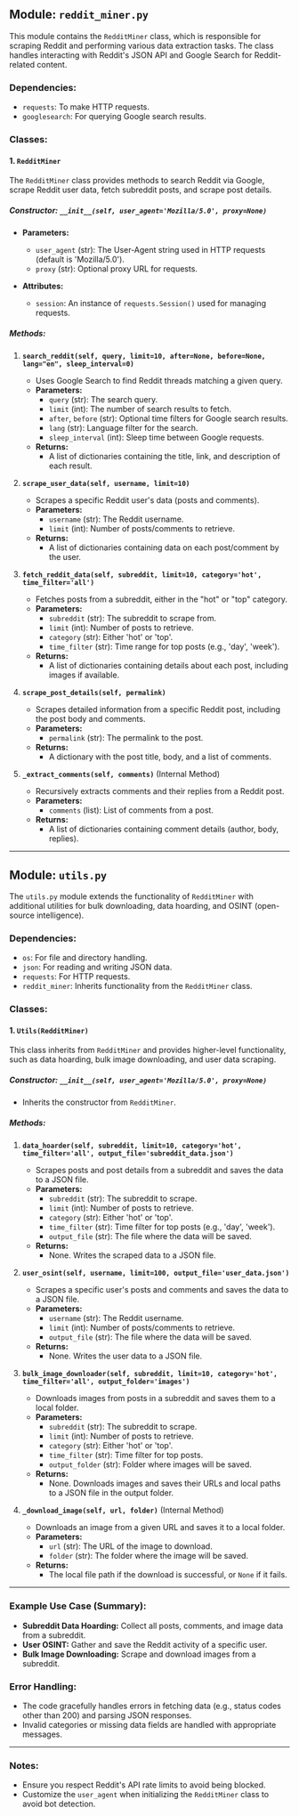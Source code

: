 ## Module: `reddit_miner.py`

This module contains the `RedditMiner` class, which is responsible for scraping Reddit and performing various data extraction tasks. The class handles interacting with Reddit's JSON API and Google Search for Reddit-related content.

### Dependencies:
- `requests`: To make HTTP requests.
- `googlesearch`: For querying Google search results.

### Classes:

#### 1. `RedditMiner`
The `RedditMiner` class provides methods to search Reddit via Google, scrape Reddit user data, fetch subreddit posts, and scrape post details.

##### Constructor: `__init__(self, user_agent='Mozilla/5.0', proxy=None)`
- **Parameters:**
  - `user_agent` (str): The User-Agent string used in HTTP requests (default is 'Mozilla/5.0').
  - `proxy` (str): Optional proxy URL for requests.

- **Attributes:**
  - `session`: An instance of `requests.Session()` used for managing requests.

##### Methods:

1. **`search_reddit(self, query, limit=10, after=None, before=None, lang="en", sleep_interval=0)`**
   - Uses Google Search to find Reddit threads matching a given query.
   - **Parameters:**
     - `query` (str): The search query.
     - `limit` (int): The number of search results to fetch.
     - `after`, `before` (str): Optional time filters for Google search results.
     - `lang` (str): Language filter for the search.
     - `sleep_interval` (int): Sleep time between Google requests.
   - **Returns:** 
     - A list of dictionaries containing the title, link, and description of each result.

2. **`scrape_user_data(self, username, limit=10)`**
   - Scrapes a specific Reddit user's data (posts and comments).
   - **Parameters:**
     - `username` (str): The Reddit username.
     - `limit` (int): Number of posts/comments to retrieve.
   - **Returns:** 
     - A list of dictionaries containing data on each post/comment by the user.

3. **`fetch_reddit_data(self, subreddit, limit=10, category='hot', time_filter='all')`**
   - Fetches posts from a subreddit, either in the "hot" or "top" category.
   - **Parameters:**
     - `subreddit` (str): The subreddit to scrape from.
     - `limit` (int): Number of posts to retrieve.
     - `category` (str): Either 'hot' or 'top'.
     - `time_filter` (str): Time range for top posts (e.g., 'day', 'week').
   - **Returns:**
     - A list of dictionaries containing details about each post, including images if available.

4. **`scrape_post_details(self, permalink)`**
   - Scrapes detailed information from a specific Reddit post, including the post body and comments.
   - **Parameters:**
     - `permalink` (str): The permalink to the post.
   - **Returns:** 
     - A dictionary with the post title, body, and a list of comments.

5. **`_extract_comments(self, comments)`** (Internal Method)
   - Recursively extracts comments and their replies from a Reddit post.
   - **Parameters:**
     - `comments` (list): List of comments from a post.
   - **Returns:** 
     - A list of dictionaries containing comment details (author, body, replies).

---

## Module: `utils.py`

The `utils.py` module extends the functionality of `RedditMiner` with additional utilities for bulk downloading, data hoarding, and OSINT (open-source intelligence).

### Dependencies:
- `os`: For file and directory handling.
- `json`: For reading and writing JSON data.
- `requests`: For HTTP requests.
- `reddit_miner`: Inherits functionality from the `RedditMiner` class.

### Classes:

#### 1. `Utils(RedditMiner)`
This class inherits from `RedditMiner` and provides higher-level functionality, such as data hoarding, bulk image downloading, and user data scraping.

##### Constructor: `__init__(self, user_agent='Mozilla/5.0', proxy=None)`
- Inherits the constructor from `RedditMiner`.

##### Methods:

1. **`data_hoarder(self, subreddit, limit=10, category='hot', time_filter='all', output_file='subreddit_data.json')`**
   - Scrapes posts and post details from a subreddit and saves the data to a JSON file.
   - **Parameters:**
     - `subreddit` (str): The subreddit to scrape.
     - `limit` (int): Number of posts to retrieve.
     - `category` (str): Either 'hot' or 'top'.
     - `time_filter` (str): Time filter for top posts (e.g., 'day', 'week').
     - `output_file` (str): The file where the data will be saved.
   - **Returns:** 
     - None. Writes the scraped data to a JSON file.

2. **`user_osint(self, username, limit=100, output_file='user_data.json')`**
   - Scrapes a specific user's posts and comments and saves the data to a JSON file.
   - **Parameters:**
     - `username` (str): The Reddit username.
     - `limit` (int): Number of posts/comments to retrieve.
     - `output_file` (str): The file where the data will be saved.
   - **Returns:** 
     - None. Writes the user data to a JSON file.

3. **`bulk_image_downloader(self, subreddit, limit=10, category='hot', time_filter='all', output_folder='images')`**
   - Downloads images from posts in a subreddit and saves them to a local folder.
   - **Parameters:**
     - `subreddit` (str): The subreddit to scrape.
     - `limit` (int): Number of posts to retrieve.
     - `category` (str): Either 'hot' or 'top'.
     - `time_filter` (str): Time filter for top posts.
     - `output_folder` (str): Folder where images will be saved.
   - **Returns:** 
     - None. Downloads images and saves their URLs and local paths to a JSON file in the output folder.

4. **`_download_image(self, url, folder)`** (Internal Method)
   - Downloads an image from a given URL and saves it to a local folder.
   - **Parameters:**
     - `url` (str): The URL of the image to download.
     - `folder` (str): The folder where the image will be saved.
   - **Returns:** 
     - The local file path if the download is successful, or `None` if it fails.

---

### Example Use Case (Summary):
- **Subreddit Data Hoarding:** Collect all posts, comments, and image data from a subreddit.
- **User OSINT:** Gather and save the Reddit activity of a specific user.
- **Bulk Image Downloading:** Scrape and download images from a subreddit.

### Error Handling:
- The code gracefully handles errors in fetching data (e.g., status codes other than 200) and parsing JSON responses.
- Invalid categories or missing data fields are handled with appropriate messages.

---

### Notes:
- Ensure you respect Reddit's API rate limits to avoid being blocked.
- Customize the `user_agent` when initializing the `RedditMiner` class to avoid bot detection.